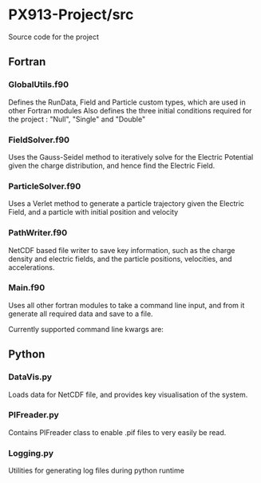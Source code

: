 # PX913-Project/src
Source code for the project

## Fortran

### GlobalUtils.f90
Defines the RunData, Field and Particle custom types, which are used in other Fortran modules
Also defines the three initial conditions required for the project : "Null", "Single" and "Double"

### FieldSolver.f90
Uses the Gauss-Seidel method to iteratively solve for the Electric Potential given the charge distribution, and hence find the Electric Field.

### ParticleSolver.f90
Uses a Verlet method to generate a particle trajectory given the Electric Field, and a particle with initial position and velocity

### PathWriter.f90
NetCDF based file writer to save key information, such as the charge density and electric fields, and the particle positions, velocities, and accelerations.

### Main.f90
Uses all other fortran modules to take a command line input, and from it generate all required data and save to a file.

Currently supported command line kwargs are:


## Python
### DataVis.py
Loads data for NetCDF file, and provides key visualisation of the system.

### PIFreader.py
Contains PIFreader class to enable .pif files to very easily be read.

### Logging.py
Utilities for generating log files during python runtime
